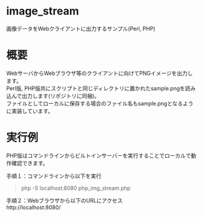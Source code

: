 # image_stream
画像データをWebクライアントに出力するサンプル(Perl, PHP)  


# 概要
WebサーバからWebブラウザ等のクライアントに向けてPNGイメージを出力します。  
Perl版, PHP版共にスクリプトと同じディレクトリに置かれたsample.pngを読み込んで出力します(リポジトリに同梱)。  
ファイルとしてローカルに保存する場合のファイル名もsample.pngとなるように実装しています。  


# 実行例
PHP版はコマンドラインからビルトインサーバーを実行することでローカルで動作確認できます。  

手順１：コマンドラインから以下を実行  
> php -S localhost:8080 php_img_stream.php  

手順２：Webブラウザから以下のURLにアクセス  
http://localhost:8080/  
